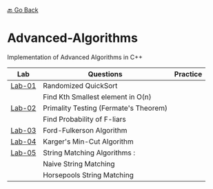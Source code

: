 [🔙 Go Back](https://github.com/Sandip-Kanzariya/5th-Semester)

# Advanced-Algorithms
Implementation of Advanced Algorithms in C++ 

|Lab| Questions|Practice |
|---|---|---|
| [Lab-01](https://github.com/Sandip-Kanzariya/Advanced-Algorithms/tree/advalgo/Labs/Lab01) | Randomized QuickSort| |
| |Find Kth Smallest element in O(n)| |
| [Lab-02](https://github.com/Sandip-Kanzariya/Advanced-Algorithms/tree/advalgo/Labs/Lab02) | Primality Testing (Fermate's Theorem) | |
| | Find Probability of F-liars| |
| [Lab-03](https://github.com/Sandip-Kanzariya/Advanced-Algorithms/tree/advalgo/Labs/Lab03)| Ford-Fulkerson Algorithm | |
| [Lab-04](https://github.com/Sandip-Kanzariya/Advanced-Algorithms/tree/advalgo/Labs/Lab04)| Karger's Min-Cut Algorithm | |
| [Lab-05]((https://github.com/Sandip-Kanzariya/Advanced-Algorithms/tree/advalgo/Labs/Lab05))| String Matching Algorithms : | | 
| | Naive String Matching | |
| | Horsepools String Matching | |
